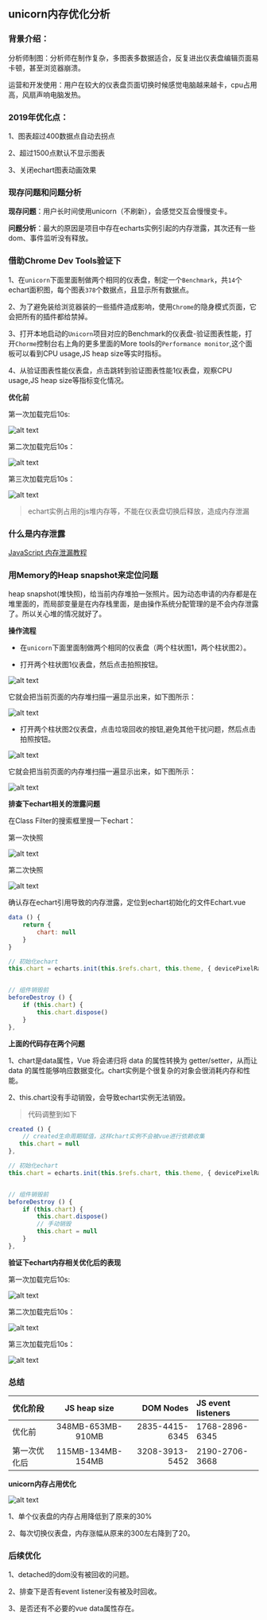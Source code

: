 ## unicorn内存优化分析

### 背景介绍：
分析师制图：分析师在制作复杂，多图表多数据适合，反复进出仪表盘编辑页面易卡顿，甚至浏览器崩溃。

运营和开发使用：用户在较大的仪表盘页面切换时候感觉电脑越来越卡，cpu占用高，风扇声响电脑发热。


### 2019年优化点：
1、图表超过400数据点自动去拐点

2、超过1500点默认不显示图表

3、关闭echart图表动画效果


### 现存问题和问题分析

**现存问题**：用户长时间使用unicorn（不刷新），会感觉交互会慢慢变卡。

**问题分析**：最大的原因是项目中存在echarts实例引起的内存泄露，其次还有一些dom、事件监听没有释放。


### 借助Chrome Dev Tools验证下

1、在`unicorn`下面里面制做两个相同的仪表盘，制定一个`Benchmark`，共`14`个echart面积图，每个图表`378`个数据点，且显示所有数据点。

2、为了避免装给浏览器装的一些插件造成影响，使用`Chrome`的隐身模式页面，它会把所有的插件都给禁掉。

3、打开本地启动的`Unicorn`项目对应的Benchmark的仪表盘-验证图表性能，打开`Chorme`控制台右上角的更多里面的More tools的`Performance monitor`,这个面板可以看到CPU usage,JS heap size等实时指标。

4、从验证图表性能仪表盘，点击跳转到验证图表性能1仪表盘，观察CPU usage,JS heap size等指标变化情况。

**优化前**

第一次加载完后10s:

![alt text](./优化前第一次加载完.jpg "优化前第一次加载完")

第二次加载完后10s：

![alt text](./优化前第二次加载完.jpg "优化前第二次加载完")


第三次加载完后10s：

![alt text](./优化前第三次加载完.jpg "优化前第三次加载完")

> echart实例占用的js堆内存等，不能在仪表盘切换后释放，造成内存泄漏


### 什么是内存泄露
[JavaScript 内存泄漏教程
](http://www.ruanyifeng.com/blog/2017/04/memory-leak.html)

### 用Memory的Heap snapshot来定位问题

heap snapshot(堆快照)，给当前内存堆拍一张照片。因为动态申请的内存都是在堆里面的，而局部变量是在内存栈里面，是由操作系统分配管理的是不会内存泄露了。所以关心堆的情况就好了。

**操作流程**
- 在`unicorn`下面里面制做两个相同的仪表盘（两个柱状图1，两个柱状图2）。

- 打开两个柱状图1仪表盘，然后点击拍照按钮。

![alt text](./shot.jpg "Take heap snapshot")

它就会把当前页面的内存堆扫描一遍显示出来，如下图所示：

![alt text](./snapshot1.jpg "snapshot1")

- 打开两个柱状图2仪表盘，点击垃圾回收的按钮,避免其他干扰问题，然后点击拍照按钮。

![alt text](./垃圾回收.jpg "垃圾回收")

它就会把当前页面的内存堆扫描一遍显示出来，如下图所示：

![alt text](./snapshot2.jpg "snapshot2")

**排查下echart相关的泄露问题**

在Class Filter的搜索框里搜一下echart：

第一次快照

![alt text](./echartShot1.jpg "echartShot1")

第二次快照

![alt text](./echartShot2.jpg "echartShot2")

确认存在echart引用导致的内存泄露，定位到echart初始化的文件Echart.vue

```javascript
data () {
    return {
        chart: null
    }
}

// 初始化echart
this.chart = echarts.init(this.$refs.chart, this.theme, { devicePixelRatio });


// 组件销毁前
beforeDestroy () {
    if (this.chart) {
        this.chart.dispose()
    }
},
```

**上面的代码存在两个问题**

1、chart是data属性，Vue 将会递归将 data 的属性转换为 getter/setter，从而让 data 的属性能够响应数据变化。chart实例是个很复杂的对象会很消耗内存和性能。

2、this.chart没有手动销毁，会导致echart实例无法销毁。

> 代码调整到如下
```javascript
created () {
    // created生命周期赋值，这样chart实例不会被vue进行依赖收集
   this.chart = null
},

// 初始化echart
this.chart = echarts.init(this.$refs.chart, this.theme, { devicePixelRatio });


// 组件销毁前
beforeDestroy () {
    if (this.chart) {
        this.chart.dispose()
        // 手动销毁
        this.chart = null
    }
},
```

**验证下echart内存相关优化后的表现**

第一次加载完后10s:

![alt text](./优化第一版第一次加载完.jpg "优化第一版第一次加载完")

第二次加载完后10s：

![alt text](./优化第一版第二次加载完.jpg "优化第一版第二次加载完")


第三次加载完后10s：

![alt text](./优化第一版第三次加载完.jpg "优化第一版第三次加载完")

### 总结
| 优化阶段 | JS heap size | DOM Nodes | JS event listeners |
| :---         | :---:    | ---:          | :-----------  |
| 优化前      | 348MB-653MB-910MB   | 2835-4415-6345       | 1768-2896-6345          |
| 第一次优化后       | 115MB-134MB-154MB   | 3208-3913-5452     | 2190-2706-3668   |


**unicorn内存占用优化**

![alt text](./unicorn内存占用优化.png "unicorn内存占用优化")

1、单个仪表盘的内存占用降低到了原来的30%

2、每次切换仪表盘，内存涨幅从原来的300左右降到了20。

### 后续优化
1、detached的dom没有被回收的问题。

2、排查下是否有event listener没有被及时回收。

3、是否还有不必要的vue data属性存在。

<!-- option = {
    title: {
        text: 'unicorn内存占用优化'
    },
    tooltip: {
        trigger: 'axis'
    },
    legend: {
        data: ['优化前', 'echart内存泄露优化后']
    },
    grid: {
        left: '3%',
        right: '4%',
        bottom: '3%',
        containLabel: true
    },
    toolbox: {
        feature: {
            saveAsImage: {}
        }
    },
    xAxis: {
        type: 'category',
        boundaryGap: false,
        data: ['第一次加载', '第二次加载', '第三次加载']
    },
    yAxis: {
        type: 'value'
    },
    series: [
        {
            name: '优化前',
            type: 'line',
            itemStyle : { normal: {label : {show: true}}},
            data: [348, 653, 910]
        },
        {
            name: 'echart内存泄露优化后',
            type: 'line',
            itemStyle : { normal: {label : {show: true}}},
            data: [115, 134, 154]
        },
    ]
};
 -->